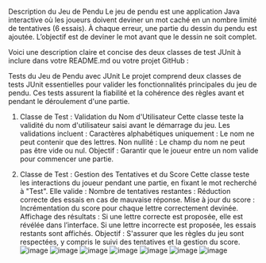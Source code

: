 Description du Jeu de Pendu
Le jeu de pendu est une application Java interactive où les joueurs doivent deviner un mot caché en un nombre limité de tentatives (6 essais).
À chaque erreur, une partie du dessin du pendu est ajoutée. L’objectif est de deviner le mot avant que le dessin ne soit complet.

Voici une description claire et concise des deux classes de test JUnit à inclure dans votre README.md ou votre projet GitHub :

Tests du Jeu de Pendu avec JUnit
Le projet comprend deux classes de tests JUnit essentielles pour valider les fonctionnalités principales du jeu de pendu. 
Ces tests assurent la fiabilité et la cohérence des règles avant et pendant le déroulement d'une partie.

1. Classe de Test : Validation du Nom d'Utilisateur
Cette classe teste la validité du nom d'utilisateur saisi avant le démarrage du jeu.
Les validations incluent :
Caractères alphabétiques uniquement : Le nom ne peut contenir que des lettres.
Non nullité : Le champ du nom ne peut pas être vide ou nul.
Objectif : Garantir que le joueur entre un nom valide pour commencer une partie.

3. Classe de Test : Gestion des Tentatives et du Score
Cette classe teste les interactions du joueur pendant une partie, en fixant le mot recherché à "Test".
Elle valide :
Nombre de tentatives restantes : Réduction correcte des essais en cas de mauvaise réponse.
Mise à jour du score : Incrémentation du score pour chaque lettre correctement devinée.
Affichage des résultats :
Si une lettre correcte est proposée, elle est révélée dans l’interface.
Si une lettre incorrecte est proposée, les essais restants sont affichés.
Objectif : S'assurer que les règles du jeu sont respectées, y compris le suivi des tentatives et la gestion du score.
![image](https://github.com/user-attachments/assets/f36f88a4-f2d9-4c42-811f-70db01db7512)
![image](https://github.com/user-attachments/assets/a779755b-2528-4f2b-8372-ce7084991e84)
![image](https://github.com/user-attachments/assets/1534d61a-d316-4462-b281-1f1a8f6fd89f)
![image](https://github.com/user-attachments/assets/3d741772-15f9-4d3e-a765-956ff1c77808)
![image](https://github.com/user-attachments/assets/2dfd71fe-5ba5-4c80-a370-2ac8cd326431)
![image](https://github.com/user-attachments/assets/cd2f0dac-af49-4435-af09-ffdd178f7b40)
![image](https://github.com/user-attachments/assets/8a03443e-248e-41c3-aaa2-4c48212147db)
